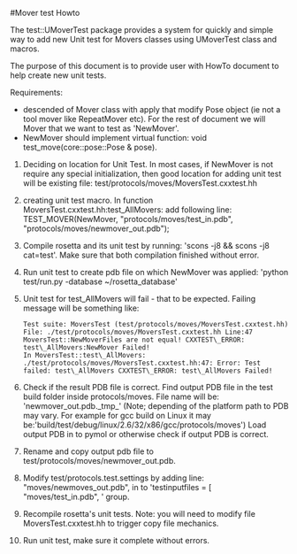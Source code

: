 #Mover test Howto

The test::UMoverTest package provides a system for quickly and simple way to add new Unit test for Movers classes using UMoverTest class and macros.

The purpose of this document is to provide user with HowTo document to help create new unit tests.

Requirements:

-   descended of Mover class with apply that modify Pose object (ie not a tool mover like RepeatMover etc). For the rest of document we will Mover that we want to test as 'NewMover'.
-   NewMover should implement virtual function: void test\_move(core::pose::Pose & pose).

1. Deciding on location for Unit Test. In most cases, if NewMover is not require any special initialization, then good location for adding unit test will be existing file: test/protocols/moves/MoversTest.cxxtest.hh
2.  creating unit test macro. In function MoversTest.cxxtest.hh:test\_AllMovers: add following line: TEST\_MOVER(NewMover, "protocols/moves/test\_in.pdb", "protocols/moves/newmover\_out.pdb");
3.  Compile rosetta and its unit test by running: 'scons -j8 && scons -j8 cat=test'. Make sure that both compilation finished without error.
4.  Run unit test to create pdb file on which NewMover was applied: 'python test/run.py -database \~/rosetta\_database'
5.  Unit test for test\_AllMovers will fail - that to be expected. Failing message will be something like:

    ```
    Test suite: MoversTest (test/protocols/moves/MoversTest.cxxtest.hh) File: ./test/protocols/moves/MoversTest.cxxtest.hh Line:47 MoversTest::NewMoverFiles are not equal! CXXTEST\_ERROR: test\_AllMovers:NewMover Failed!
    In MoversTest::test\_AllMovers: ./test/protocols/moves/MoversTest.cxxtest.hh:47: Error: Test failed: test\_AllMovers CXXTEST\_ERROR: test\_AllMovers Failed!
    ````

6.  Check if the result PDB file is correct. Find output PDB file in the test build folder inside protocols/moves. File name will be: 'newmover\_out.pdb.\_tmp\_' (Note; depending of the platform path to PDB may vary. For example for gcc build on Linux it may be:'build/test/debug/linux/2.6/32/x86/gcc/protocols/moves') Load output PDB in to pymol or otherwise check if output PDB is correct.
7.  Rename and copy output pdb file to test/protocols/moves/newmover\_out.pdb.
8.  Modify test/protocols.test.settings by adding line: "moves/newmoves\_out.pdb", in to 'testinputfiles = [ "moves/test\_in.pdb", ' group.
9.  Recompile rosetta's unit tests. Note: you will need to modify file MoversTest.cxxtest.hh to trigger copy file mechanics.
10.  Run unit test, make sure it complete without errors.

